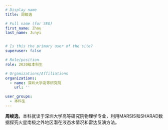 ```yaml
---
# Display name
title: 周峻逸

# Full name (for SEO)
first_name: Zhou
last_name: Junyi


# Is this the primary user of the site?
superuser: false

# Role/position
role: 2020级本科生

# Organizations/Affiliations
organizations:
  - name: 深圳大学高等研究院
    url: ''

user_groups:
  - 本科生
---
```


**周峻逸**，本科就读于深圳大学高等研究院物理学专业，利用MARSIS和SHARAD数据探究火星南极之外地区潜在液态水情况和雷达反演方法。
